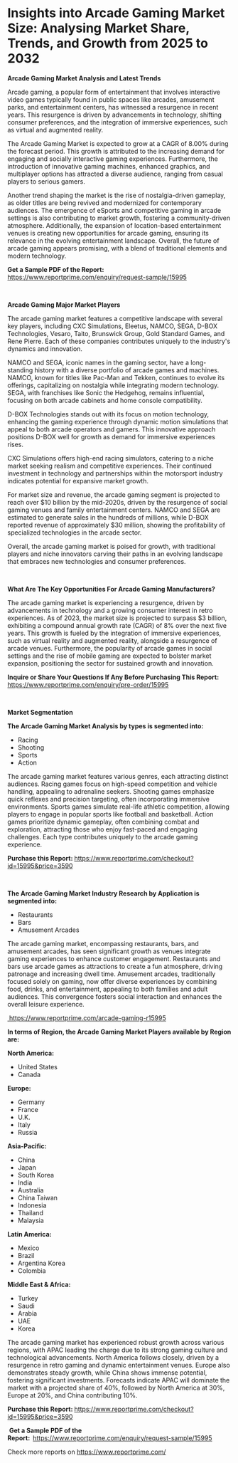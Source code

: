 <p><h1>Insights into Arcade Gaming Market Size: Analysing Market Share, Trends, and Growth from 2025 to 2032</h1></p><p><strong>Arcade Gaming Market Analysis and Latest Trends</strong></p>
<p><p>Arcade gaming, a popular form of entertainment that involves interactive video games typically found in public spaces like arcades, amusement parks, and entertainment centers, has witnessed a resurgence in recent years. This resurgence is driven by advancements in technology, shifting consumer preferences, and the integration of immersive experiences, such as virtual and augmented reality. </p><p>The Arcade Gaming Market is expected to grow at a CAGR of 8.00% during the forecast period. This growth is attributed to the increasing demand for engaging and socially interactive gaming experiences. Furthermore, the introduction of innovative gaming machines, enhanced graphics, and multiplayer options has attracted a diverse audience, ranging from casual players to serious gamers. </p><p>Another trend shaping the market is the rise of nostalgia-driven gameplay, as older titles are being revived and modernized for contemporary audiences. The emergence of eSports and competitive gaming in arcade settings is also contributing to market growth, fostering a community-driven atmosphere. Additionally, the expansion of location-based entertainment venues is creating new opportunities for arcade gaming, ensuring its relevance in the evolving entertainment landscape. Overall, the future of arcade gaming appears promising, with a blend of traditional elements and modern technology.</p></p>
<p><strong>Get a Sample PDF of the Report:&nbsp;</strong> <a href="https://www.reportprime.com/enquiry/request-sample/15995?utm_campaign=2295&utm_medium=2&utm_source=Github&utm_content=ia&utm_term=20032025&utm_id=arcade-gaming">https://www.reportprime.com/enquiry/request-sample/15995</a></p>
<p>&nbsp;</p>
<p><strong>Arcade Gaming Major Market Players</strong></p>
<p><p>The arcade gaming market features a competitive landscape with several key players, including CXC Simulations, Eleetus, NAMCO, SEGA, D-BOX Technologies, Vesaro, Taito, Brunswick Group, Gold Standard Games, and Rene Pierre. Each of these companies contributes uniquely to the industry's dynamics and innovation.</p><p>NAMCO and SEGA, iconic names in the gaming sector, have a long-standing history with a diverse portfolio of arcade games and machines. NAMCO, known for titles like Pac-Man and Tekken, continues to evolve its offerings, capitalizing on nostalgia while integrating modern technology. SEGA, with franchises like Sonic the Hedgehog, remains influential, focusing on both arcade cabinets and home console compatibility. </p><p>D-BOX Technologies stands out with its focus on motion technology, enhancing the gaming experience through dynamic motion simulations that appeal to both arcade operators and gamers. This innovative approach positions D-BOX well for growth as demand for immersive experiences rises.</p><p>CXC Simulations offers high-end racing simulators, catering to a niche market seeking realism and competitive experiences. Their continued investment in technology and partnerships within the motorsport industry indicates potential for expansive market growth.</p><p>For market size and revenue, the arcade gaming segment is projected to reach over $10 billion by the mid-2020s, driven by the resurgence of social gaming venues and family entertainment centers. NAMCO and SEGA are estimated to generate sales in the hundreds of millions, while D-BOX reported revenue of approximately $30 million, showing the profitability of specialized technologies in the arcade sector. </p><p>Overall, the arcade gaming market is poised for growth, with traditional players and niche innovators carving their paths in an evolving landscape that embraces new technologies and consumer preferences.</p></p>
<p>&nbsp;</p>
<p><strong>What Are The Key Opportunities For Arcade Gaming Manufacturers?</strong></p>
<p><p>The arcade gaming market is experiencing a resurgence, driven by advancements in technology and a growing consumer interest in retro experiences. As of 2023, the market size is projected to surpass $3 billion, exhibiting a compound annual growth rate (CAGR) of 8% over the next five years. This growth is fueled by the integration of immersive experiences, such as virtual reality and augmented reality, alongside a resurgence of arcade venues. Furthermore, the popularity of arcade games in social settings and the rise of mobile gaming are expected to bolster market expansion, positioning the sector for sustained growth and innovation.</p></p>
<p><strong>Inquire or Share Your Questions If Any Before Purchasing This Report:</strong> <a href="https://www.reportprime.com/enquiry/pre-order/15995?utm_campaign=2295&utm_medium=2&utm_source=Github&utm_content=ia&utm_term=20032025&utm_id=arcade-gaming">https://www.reportprime.com/enquiry/pre-order/15995</a></p>
<p>&nbsp;</p>
<p><strong>Market Segmentation</strong></p>
<p><strong>The Arcade Gaming Market Analysis by types is segmented into:</strong></p>
<p><ul><li>Racing</li><li>Shooting</li><li>Sports</li><li>Action</li></ul></p>
<p><p>The arcade gaming market features various genres, each attracting distinct audiences. Racing games focus on high-speed competition and vehicle handling, appealing to adrenaline seekers. Shooting games emphasize quick reflexes and precision targeting, often incorporating immersive environments. Sports games simulate real-life athletic competition, allowing players to engage in popular sports like football and basketball. Action games prioritize dynamic gameplay, often combining combat and exploration, attracting those who enjoy fast-paced and engaging challenges. Each type contributes uniquely to the arcade gaming experience.</p></p>
<p><strong>Purchase this Report:&nbsp;</strong><a href="https://www.reportprime.com/checkout?id=15995&price=3590&utm_campaign=2295&utm_medium=2&utm_source=Github&utm_content=ia&utm_term=20032025&utm_id=arcade-gaming">https://www.reportprime.com/checkout?id=15995&price=3590</a></p>
<p>&nbsp;</p>
<p><strong>The Arcade Gaming Market Industry Research by Application is segmented into:</strong></p>
<p><ul><li>Restaurants</li><li>Bars</li><li>Amusement Arcades</li></ul></p>
<p><p>The arcade gaming market, encompassing restaurants, bars, and amusement arcades, has seen significant growth as venues integrate gaming experiences to enhance customer engagement. Restaurants and bars use arcade games as attractions to create a fun atmosphere, driving patronage and increasing dwell time. Amusement arcades, traditionally focused solely on gaming, now offer diverse experiences by combining food, drinks, and entertainment, appealing to both families and adult audiences. This convergence fosters social interaction and enhances the overall leisure experience.</p></p>
<p><a href="https://www.reportprime.com/arcade-gaming-r15995?utm_campaign=2295&utm_medium=2&utm_source=Github&utm_content=ia&utm_term=20032025&utm_id=arcade-gaming">&nbsp;https://www.reportprime.com/arcade-gaming-r15995</a></p>
<p><strong>In terms of Region, the Arcade Gaming Market Players available by Region are:</strong></p>
<p>
    <p> <strong> North America: </strong>
        <ul>
            <li>United States</li>
            <li>Canada</li>
        </ul>
        </p> 
    <p> <strong> Europe: </strong>
        <ul>
            <li>Germany</li>
            <li>France</li>
            <li>U.K.</li>
            <li>Italy</li>
            <li>Russia</li>
        </ul>
        </p> 
    <p> <strong> Asia-Pacific: </strong>
        <ul>
            <li>China</li>
            <li>Japan</li>
            <li>South Korea</li>
            <li>India</li>
            <li>Australia</li>
            <li>China Taiwan</li>
            <li>Indonesia</li>
            <li>Thailand</li>
            <li>Malaysia</li>
        </ul>
        </p> 
    <p> <strong> Latin America: </strong>
        <ul>
            <li>Mexico</li>
            <li>Brazil</li>
            <li>Argentina Korea</li>
            <li>Colombia</li>
        </ul>
        </p> 
    <p> <strong> Middle East & Africa: </strong>
        <ul>
            <li>Turkey</li>
            <li>Saudi</li>
            <li>Arabia</li>
            <li>UAE</li>
            <li>Korea</li>
        </ul>
    </p>
    </p>
<p><p>The arcade gaming market has experienced robust growth across various regions, with APAC leading the charge due to its strong gaming culture and technological advancements. North America follows closely, driven by a resurgence in retro gaming and dynamic entertainment venues. Europe also demonstrates steady growth, while China shows immense potential, fostering significant investments. Forecasts indicate APAC will dominate the market with a projected share of 40%, followed by North America at 30%, Europe at 20%, and China contributing 10%.</p></p>
<p><strong>Purchase this Report: </strong><a href="https://www.reportprime.com/checkout?id=15995&price=3590&utm_campaign=2295&utm_medium=2&utm_source=Github&utm_content=ia&utm_term=20032025&utm_id=arcade-gaming">https://www.reportprime.com/checkout?id=15995&price=3590</a></p>
<p>&nbsp;<strong>Get a Sample PDF of the Report:&nbsp;&nbsp;</strong><a href="https://www.reportprime.com/enquiry/request-sample/15995?utm_campaign=2295&utm_medium=2&utm_source=Github&utm_content=ia&utm_term=20032025&utm_id=arcade-gaming">https://www.reportprime.com/enquiry/request-sample/15995</a></p>
<p><strong></strong></p>
<p>Check more reports on <a href="https://www.reportprime.com/?utm_campaign=2295&utm_medium=2&utm_source=Github&utm_content=ia&utm_term=20032025&utm_id=arcade-gaming">https://www.reportprime.com/</a></p>